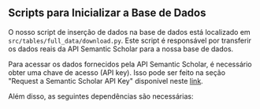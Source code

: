 ## Scripts para Inicializar a Base de Dados

O nosso script de inserção de dados na base de dados está localizado em `src/tables/full_data/download.py`. Este script é responsável por transferir os dados reais da API Semantic Scholar para a nossa base de dados.

Para acessar os dados fornecidos pela API Semantic Scholar, é necessário obter uma chave de acesso (API key). Isso pode ser feito na seção "Request a Semantic Scholar API Key" disponível neste [link](https://www.semanticscholar.org/product/api).

Além disso, as seguintes dependências são necessárias:
